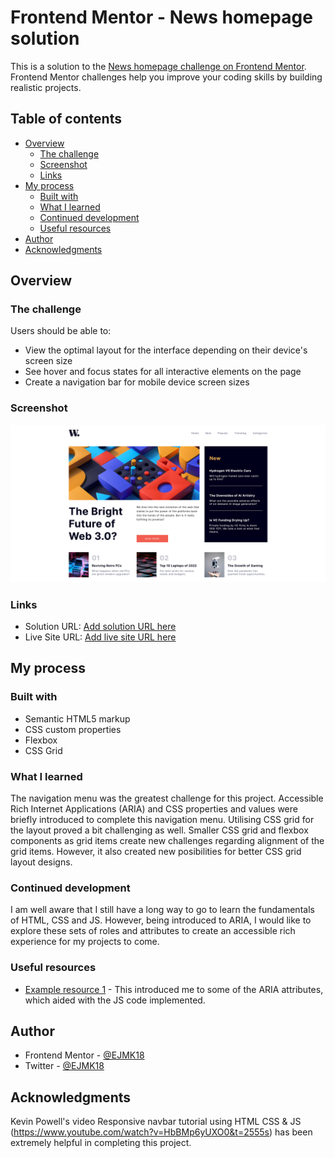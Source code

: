 # Frontend Mentor - News homepage solution

This is a solution to the [News homepage challenge on Frontend Mentor](https://www.frontendmentor.io/challenges/news-homepage-H6SWTa1MFl). Frontend Mentor challenges help you improve your coding skills by building realistic projects. 

## Table of contents

- [Overview](#overview)
  - [The challenge](#the-challenge)
  - [Screenshot](#screenshot)
  - [Links](#links)
- [My process](#my-process)
  - [Built with](#built-with)
  - [What I learned](#what-i-learned)
  - [Continued development](#continued-development)
  - [Useful resources](#useful-resources)
- [Author](#author)
- [Acknowledgments](#acknowledgments)

## Overview

### The challenge

Users should be able to:

- View the optimal layout for the interface depending on their device's screen size
- See hover and focus states for all interactive elements on the page
- Create a navigation bar for mobile device screen sizes

### Screenshot

![](news_homepage_screenshot.png)

### Links

- Solution URL: [Add solution URL here](https://your-solution-url.com)
- Live Site URL: [Add live site URL here](https://your-live-site-url.com)

## My process

### Built with

- Semantic HTML5 markup
- CSS custom properties
- Flexbox
- CSS Grid

### What I learned

The navigation menu was the greatest challenge for this project. Accessible Rich Internet Applications (ARIA) and CSS properties and values were briefly introduced to complete this navigation menu. Utilising CSS grid for the layout proved a bit challenging as well. Smaller CSS grid and flexbox components as grid items create new challenges regarding alignment of the grid items. However, it also created new posibilities for better CSS grid layout designs.

### Continued development

I am well aware that I still have a long way to go to learn the fundamentals of HTML, CSS and JS. However, being introduced to ARIA, I would like to explore these sets of roles and attributes to create an accessible rich experience for my projects to come.

### Useful resources

- [Example resource 1](https://developer.mozilla.org/en-US/docs/Web/Accessibility/ARIA) - This introduced me to some of the ARIA attributes, which aided with the JS code implemented.

## Author

- Frontend Mentor - [@EJMK18](https://www.frontendmentor.io/profile/EJMK18)
- Twitter - [@EJMK18](https://twitter.com/EJMK18)

## Acknowledgments

Kevin Powell's video Responsive navbar tutorial using HTML CSS & JS (https://www.youtube.com/watch?v=HbBMp6yUXO0&t=2555s) has been extremely helpful in completing this project. 
